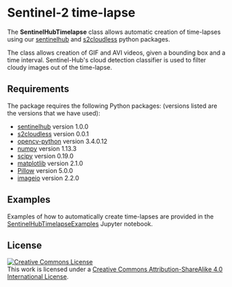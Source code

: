 # Sentinel-2 time-lapse

The **SentinelHubTimelapse** class allows automatic creation of
time-lapses using our [sentinelhub]() and [s2cloudless]() python packages.

The class allows creation of GIF and AVI videos, given a bounding box and
a time interval. Sentinel-Hub's cloud detection classifier is used to
filter cloudy images out of the time-lapse.

## Requirements

The package requires the following Python packages: (versions listed are
 the versions that we have used):

* [sentinelhub](https://pypi.python.org/pypi/sentinelhub/1.0.0) version 1.0.0
* [s2cloudless](https://pypi.python.org/pypi/s2cloudless/0.0.1) version 0.0.1
* [opencv-python](https://pypi.python.org/pypi/opencv-python) version 3.4.0.12
* [numpy](https://pypi.python.org/pypi/numpy/) version 1.13.3
* [scipy](https://pypi.python.org/pypi/scipy) version 0.19.0
* [matplotlib](https://matplotlib.org) version 2.1.0
* [Pillow](https://pypi.python.org/pypi/Pillow/5.0.0) version 5.0.0
* [imageio](https://pypi.python.org/pypi/imageio/2.2.0) version 2.2.0

## Examples

Examples of how to automatically create time-lapses are provided in
the [SentinelHubTimelapseExamples](./SentinelHubTimelapseExamples.ipynb)
 Jupyter notebook.

## License

<a rel="license" href="http://creativecommons.org/licenses/by-sa/4.0/">
<img alt="Creative Commons License" style="border-width:0" src="https://i.creativecommons.org/l/by-sa/4.0/88x31.png" /></a>
<br />
This work is licensed under a <a rel="license" href="http://creativecommons.org/licenses/by-sa/4.0/">Creative Commons Attribution-ShareAlike 4.0 International License</a>.
